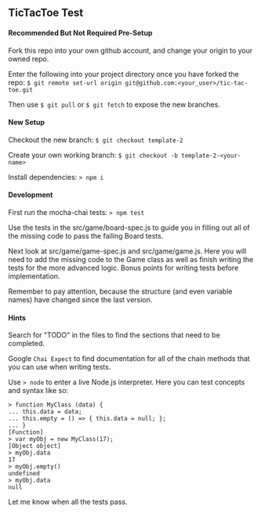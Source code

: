 ## TicTacToe Test

#### Recommended But Not Required Pre-Setup

Fork this repo into your own github account, and change your origin to your owned repo.

Enter the following into your project directory once you have forked the repo:
`$ git remote set-url origin git@github.com:<your_user>/tic-tac-toe.git`

Then use `$ git pull` or `$ git fetch` to expose the new branches.

#### New Setup

Checkout the new branch: `$ git checkout template-2`

Create your own working branch: `$ git checkout -b template-2-<your-name>`

Install dependencies: `> npm i`

#### Development

First run the mocha-chai tests: `> npm test`

Use the tests in the src/game/board-spec.js to guide you in filling out all of the missing code to pass the failing Board tests.

Next look at src/game/game-spec.js and src/game/game.js. Here you will need to add the missing code to the Game class
as well as finish writing the tests for the more advanced logic. Bonus points for writing tests before implementation.

Remember to pay attention, because the structure (and even variable names) have changed since the last version.

#### Hints

Search for "TODO" in the files to find the sections that need to be completed.

Google `Chai Expect` to find documentation for all of the chain methods that you can use when writing tests.

Use `> node` to enter a live Node.js interpreter. Here you can test concepts and syntax like so:
```
> function MyClass (data) {
... this.data = data;
... this.empty = () => { this.data = null; };
... }
[Function]
> var myObj = new MyClass(17);
[Object object]
> myObj.data
17
> myObj.empty()
undefined
> myObj.data
null
```

Let me know when all the tests pass.
